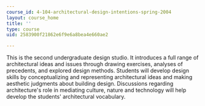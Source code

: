 ```yaml
---
course_id: 4-104-architectural-design-intentions-spring-2004
layout: course_home
title: ''
type: course
uid: 2583900f21862e6f9e6a8bea4e660ae2

---
```

This is the second undergraduate design studio. It introduces a full range of architectural ideas and issues through drawing exercises, analyses of precedents, and explored design methods. Students will develop design skills by conceptualizing and representing architectural ideas and making aesthetic judgments about building design. Discussions regarding architecture's role in mediating culture, nature and technology will help develop the students' architectural vocabulary.

